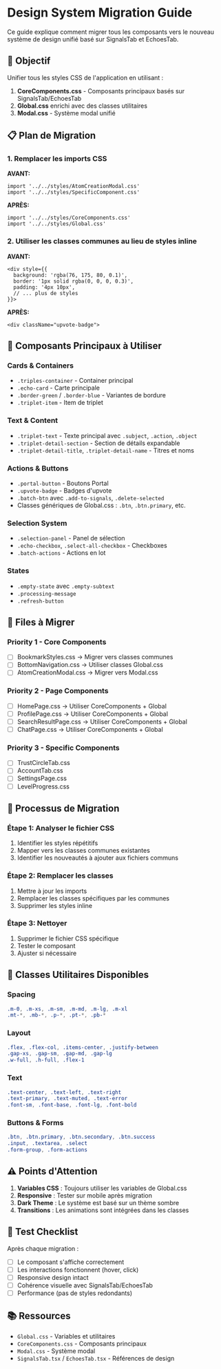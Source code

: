 # Design System Migration Guide

Ce guide explique comment migrer tous les composants vers le nouveau système de design unifié basé sur SignalsTab et EchoesTab.

## 🎯 Objectif

Unifier tous les styles CSS de l'application en utilisant :
1. **CoreComponents.css** - Composants principaux basés sur SignalsTab/EchoesTab
2. **Global.css** enrichi avec des classes utilitaires
3. **Modal.css** - Système modal unifié

## 📋 Plan de Migration

### 1. Remplacer les imports CSS

**AVANT:**
```tsx
import '../../styles/AtomCreationModal.css'
import '../../styles/SpecificComponent.css'
```

**APRÈS:**
```tsx
import '../../styles/CoreComponents.css'
import '../../styles/Global.css'
```

### 2. Utiliser les classes communes au lieu de styles inline

**AVANT:**
```tsx
<div style={{
  background: 'rgba(76, 175, 80, 0.1)',
  border: '1px solid rgba(0, 0, 0, 0.3)',
  padding: '4px 10px',
  // ... plus de styles
}}>
```

**APRÈS:**
```tsx
<div className="upvote-badge">
```

## 🧱 Composants Principaux à Utiliser

### Cards & Containers
- `.triples-container` - Container principal
- `.echo-card` - Carte principale
- `.border-green` / `.border-blue` - Variantes de bordure
- `.triplet-item` - Item de triplet

### Text & Content
- `.triplet-text` - Texte principal avec `.subject`, `.action`, `.object`
- `.triplet-detail-section` - Section de détails expandable
- `.triplet-detail-title`, `.triplet-detail-name` - Titres et noms

### Actions & Buttons
- `.portal-button` - Boutons Portal
- `.upvote-badge` - Badges d'upvote
- `.batch-btn` avec `.add-to-signals`, `.delete-selected`
- Classes génériques de Global.css : `.btn`, `.btn.primary`, etc.

### Selection System
- `.selection-panel` - Panel de sélection
- `.echo-checkbox`, `.select-all-checkbox` - Checkboxes
- `.batch-actions` - Actions en lot

### States
- `.empty-state` avec `.empty-subtext`
- `.processing-message`
- `.refresh-button`

## 📁 Files à Migrer

### Priority 1 - Core Components
- [ ] BookmarkStyles.css → Migrer vers classes communes
- [ ] BottomNavigation.css → Utiliser classes Global.css
- [ ] AtomCreationModal.css → Migrer vers Modal.css

### Priority 2 - Page Components
- [ ] HomePage.css → Utiliser CoreComponents + Global
- [ ] ProfilePage.css → Utiliser CoreComponents + Global
- [ ] SearchResultPage.css → Utiliser CoreComponents + Global
- [ ] ChatPage.css → Utiliser CoreComponents + Global

### Priority 3 - Specific Components
- [ ] TrustCircleTab.css
- [ ] AccountTab.css
- [ ] SettingsPage.css
- [ ] LevelProgress.css

## 🔄 Processus de Migration

### Étape 1: Analyser le fichier CSS
1. Identifier les styles répétitifs
2. Mapper vers les classes communes existantes
3. Identifier les nouveautés à ajouter aux fichiers communs

### Étape 2: Remplacer les classes
1. Mettre à jour les imports
2. Remplacer les classes spécifiques par les communes
3. Supprimer les styles inline

### Étape 3: Nettoyer
1. Supprimer le fichier CSS spécifique
2. Tester le composant
3. Ajuster si nécessaire

## 🎨 Classes Utilitaires Disponibles

### Spacing
```css
.m-0, .m-xs, .m-sm, .m-md, .m-lg, .m-xl
.mt-*, .mb-*, .p-*, .pt-*, .pb-*
```

### Layout
```css
.flex, .flex-col, .items-center, .justify-between
.gap-xs, .gap-sm, .gap-md, .gap-lg
.w-full, .h-full, .flex-1
```

### Text
```css
.text-center, .text-left, .text-right
.text-primary, .text-muted, .text-error
.font-sm, .font-base, .font-lg, .font-bold
```

### Buttons & Forms
```css
.btn, .btn.primary, .btn.secondary, .btn.success
.input, .textarea, .select
.form-group, .form-actions
```

## ⚠️ Points d'Attention

1. **Variables CSS** : Toujours utiliser les variables de Global.css
2. **Responsive** : Tester sur mobile après migration
3. **Dark Theme** : Le système est basé sur un thème sombre
4. **Transitions** : Les animations sont intégrées dans les classes

## 🧪 Test Checklist

Après chaque migration :
- [ ] Le composant s'affiche correctement
- [ ] Les interactions fonctionnent (hover, click)
- [ ] Responsive design intact
- [ ] Cohérence visuelle avec SignalsTab/EchoesTab
- [ ] Performance (pas de styles redondants)

## 📚 Ressources

- `Global.css` - Variables et utilitaires
- `CoreComponents.css` - Composants principaux
- `Modal.css` - Système modal
- `SignalsTab.tsx` / `EchoesTab.tsx` - Références de design